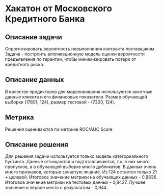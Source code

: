 # Хакатон от Московского Кредитного Банка	

## Описание задачи

Спрогнозировать вероятность невыполнения контракта поставщиком.  Задача - построить аппликационную модель оценки вероятности предъявления по гарантии, чтобы минимизировать потери от кредитного риска. 

## Описание данных

В качестве предикторов для моделирования используются анкетные данные клиента и его финансовые показатели. Размер обучающей выборки (17891, 124), размер тестовой - (7330, 124).

## Метрика 

Решения оцениваются по метрике ROC/AUC Score

## Описание решения

Для решения задачи используется только модель категориального бустинга. Данные отчищаются и подготавливаются, т.к. в них много пропусков, а в обучающей выборке много дубликатов. В данных очень много признаков, которые зачастую лишние. Из 124 остается только 21 + целевой.
Итоговое значение метрики на обучающих данных - 0,8836.
Итоговое значение метрики на тестовых данных - 0,8427.
Лучшее значение и первое место с результатом - 0,944.
